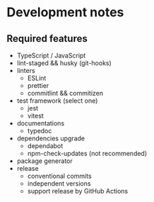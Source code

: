 # Development notes

## Required features

- TypeScript / JavaScript
- lint-staged && husky (git-hooks)
- linters
  - ESLint
  - prettier
  - commitlint && commitizen
- test framework (select one)
  - jest
  - vitest
- documentations
  - typedoc
- dependencies upgrade
  - dependabot
  - npm-check-updates (not recommended)
- package generator
- release
  - conventional commits
  - independent versions
  - support release by GitHub Actions
